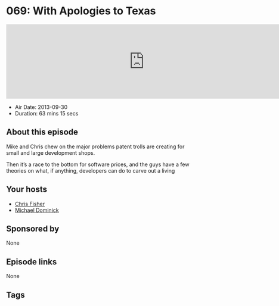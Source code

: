 # 069: With Apologies to Texas

<iframe src="https://player.fireside.fm/v2/MLf2ZzhC+WIhBFfWm?theme=dark" width="740" height="200" frameborder="0" scrolling="no"></iframe>

* Air Date: 2013-09-30
* Duration: 63 mins 15 secs

## About this episode

Mike and Chris chew on the major problems patent trolls are creating for small and large development shops.

Then it’s a race to the bottom for software prices, and the guys have a few theories on what, if anything, developers can do to carve out a living

## Your hosts
* [Chris Fisher](https://coder.show/hosts/chrislas)
* [Michael Dominick](https://coder.show/hosts/michael)

## Sponsored by

None



## Episode links

None



## Tags

